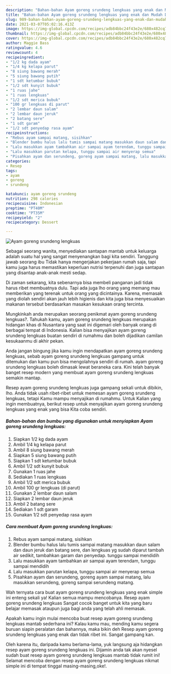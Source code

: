 ```yaml
---
description: "Bahan-bahan Ayam goreng srundeng lengkuas yang enak dan Mudah Dibuat"
title: "Bahan-bahan Ayam goreng srundeng lengkuas yang enak dan Mudah Dibuat"
slug: 989-bahan-bahan-ayam-goreng-srundeng-lengkuas-yang-enak-dan-mudah-dibuat
date: 2021-03-07T05:02:16.413Z
image: https://img-global.cpcdn.com/recipes/adb84bbc24f43e2e/680x482cq70/ayam-goreng-srundeng-lengkuas-foto-resep-utama.jpg
thumbnail: https://img-global.cpcdn.com/recipes/adb84bbc24f43e2e/680x482cq70/ayam-goreng-srundeng-lengkuas-foto-resep-utama.jpg
cover: https://img-global.cpcdn.com/recipes/adb84bbc24f43e2e/680x482cq70/ayam-goreng-srundeng-lengkuas-foto-resep-utama.jpg
author: Maggie Bass
ratingvalue: 4.6
reviewcount: 4
recipeingredient:
- "1/2 kg dada ayam"
- "1/4 kg kelapa parut"
- "8 siung bawang merah"
- "5 siung bawang putih"
- "1 sdt ketumbar bubuk"
- "1/2 sdt kunyit bubuk"
- "1 ruas jahe"
- "1 ruas lengkuas"
- "1/2 sdt merica bubuk"
- "100 gr lengkuas di parut"
- "2 lembar daun salam"
- "2 lembar daun jeruk"
- "2 batang sere"
- "1 sdt garam"
- "1/2 sdt penyedap rasa ayam"
recipeinstructions:
- "Rebus ayam sampai matang, sisihkan"
- "Blender bumbu halus lalu tumis sampai matang masukkan daun salam dan daun jeruk dan batang sere, dan lengkuas yg sudah diparut tambah air sedikit, tambahkan garam dan penyedap. tunggu sampai mendidih"
- "Lalu masukkan ayam tambahkan air sampai ayam terendam, tunggu sampai mendidih"
- "Lalu masukkan parutan kelapa, tunggu sampai air menyerap semua"
- "Pisahkan ayam dan serundeng, goreng ayam sampai matang, lalu masukkan serundeng, goreng sampai serundeng matang."
categories:
- Resep
tags:
- ayam
- goreng
- srundeng

katakunci: ayam goreng srundeng 
nutrition: 298 calories
recipecuisine: Indonesian
preptime: "PT40M"
cooktime: "PT35M"
recipeyield: "2"
recipecategory: Dessert

---
```



![Ayam goreng srundeng lengkuas](https://img-global.cpcdn.com/recipes/adb84bbc24f43e2e/680x482cq70/ayam-goreng-srundeng-lengkuas-foto-resep-utama.jpg)

Sebagai seorang wanita, menyediakan santapan mantab untuk keluarga adalah suatu hal yang sangat menyenangkan bagi kita sendiri. Tanggung jawab seorang ibu Tidak hanya mengerjakan pekerjaan rumah saja, tapi kamu juga harus memastikan keperluan nutrisi terpenuhi dan juga santapan yang disantap anak-anak mesti sedap.

Di zaman  sekarang, kita sebenarnya bisa membeli panganan jadi tidak harus ribet membuatnya dulu. Tapi ada juga lho orang yang memang mau memberikan yang terenak untuk orang yang dicintainya. Karena, memasak yang diolah sendiri akan jauh lebih higienis dan kita juga bisa menyesuaikan makanan tersebut berdasarkan masakan kesukaan orang tercinta. 



Mungkinkah anda merupakan seorang penikmat ayam goreng srundeng lengkuas?. Tahukah kamu, ayam goreng srundeng lengkuas merupakan hidangan khas di Nusantara yang saat ini digemari oleh banyak orang di berbagai tempat di Indonesia. Kalian bisa menyajikan ayam goreng srundeng lengkuas buatan sendiri di rumahmu dan boleh dijadikan camilan kesukaanmu di akhir pekan.

Anda jangan bingung jika kamu ingin mendapatkan ayam goreng srundeng lengkuas, sebab ayam goreng srundeng lengkuas gampang untuk ditemukan dan kamu pun bisa mengolahnya sendiri di rumah. ayam goreng srundeng lengkuas boleh dimasak lewat beraneka cara. Kini telah banyak banget resep modern yang membuat ayam goreng srundeng lengkuas semakin mantap.

Resep ayam goreng srundeng lengkuas juga gampang sekali untuk dibikin, lho. Anda tidak usah ribet-ribet untuk memesan ayam goreng srundeng lengkuas, tetapi Kamu mampu menyajikan di rumahmu. Untuk Kalian yang ingin membuatnya, berikut resep untuk menyajikan ayam goreng srundeng lengkuas yang enak yang bisa Kita coba sendiri.

<!--inarticleads1-->

##### Bahan-bahan dan bumbu yang digunakan untuk menyiapkan Ayam goreng srundeng lengkuas:

1. Siapkan 1/2 kg dada ayam
1. Ambil 1/4 kg kelapa parut
1. Ambil 8 siung bawang merah
1. Siapkan 5 siung bawang putih
1. Siapkan 1 sdt ketumbar bubuk
1. Ambil 1/2 sdt kunyit bubuk
1. Gunakan 1 ruas jahe
1. Sediakan 1 ruas lengkuas
1. Ambil 1/2 sdt merica bubuk
1. Ambil 100 gr lengkuas (di parut)
1. Gunakan 2 lembar daun salam
1. Siapkan 2 lembar daun jeruk
1. Ambil 2 batang sere
1. Sediakan 1 sdt garam
1. Gunakan 1/2 sdt penyedap rasa ayam




<!--inarticleads2-->

##### Cara membuat Ayam goreng srundeng lengkuas:

1. Rebus ayam sampai matang, sisihkan
1. Blender bumbu halus lalu tumis sampai matang masukkan daun salam dan daun jeruk dan batang sere, dan lengkuas yg sudah diparut tambah air sedikit, tambahkan garam dan penyedap. tunggu sampai mendidih
1. Lalu masukkan ayam tambahkan air sampai ayam terendam, tunggu sampai mendidih
1. Lalu masukkan parutan kelapa, tunggu sampai air menyerap semua
1. Pisahkan ayam dan serundeng, goreng ayam sampai matang, lalu masukkan serundeng, goreng sampai serundeng matang.




Wah ternyata cara buat ayam goreng srundeng lengkuas yang enak simple ini enteng sekali ya! Kalian semua mampu mencobanya. Resep ayam goreng srundeng lengkuas Sangat cocok banget untuk kita yang baru belajar memasak ataupun juga bagi anda yang telah ahli memasak.

Apakah kamu ingin mulai mencoba buat resep ayam goreng srundeng lengkuas mantab sederhana ini? Kalau kamu mau, mending kamu segera buruan siapin peralatan dan bahannya, maka bikin deh Resep ayam goreng srundeng lengkuas yang enak dan tidak ribet ini. Sangat gampang kan. 

Oleh karena itu, daripada kamu berlama-lama, yuk langsung aja hidangkan resep ayam goreng srundeng lengkuas ini. Dijamin anda tak akan nyesel sudah buat resep ayam goreng srundeng lengkuas mantab tidak rumit ini! Selamat mencoba dengan resep ayam goreng srundeng lengkuas nikmat simple ini di tempat tinggal masing-masing,oke!.

